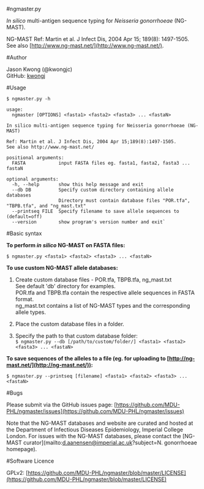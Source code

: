 #ngmaster.py

*In silico* multi-antigen sequence typing for *Neisseria gonorrhoeae* (NG-MAST).  

NG-MAST Ref: Martin et al. J Infect Dis, 2004 Apr 15; 189(8): 1497-1505.  
See also [http://www.ng-mast.net/](http://www.ng-mast.net/).


#Author

Jason Kwong (@kwongjc)  
GitHub: [kwongj](https://github.com/kwongj)


#Usage

`$ ngmaster.py -h`

	usage:
	  ngmaster [OPTIONS] <fasta1> <fasta2> <fasta3> ... <fastaN>
	
	In silico multi-antigen sequence typing for Neisseria gonorrhoeae (NG-MAST)
	
	Ref: Martin et al. J Infect Dis, 2004 Apr 15;189(8):1497-1505.
	See also http://www.ng-mast.net/
	
	positional arguments:
	  FASTA            input FASTA files eg. fasta1, fasta2, fasta3 ... fastaN
	
	optional arguments:
	  -h, --help       show this help message and exit
	  --db DB          Specify custom directory containing allele databases
	                   Directory must contain database files "POR.tfa", "TBPB.tfa", and "ng_mast.txt"
	  --printseq FILE  Specify filename to save allele sequences to (default=off)
	  --version        show program's version number and exit`


#Basic syntax

**To perform *in silico* NG-MAST on FASTA files:**

`$ ngmaster.py <fasta1> <fasta2> <fasta3> ... <fastaN>`


**To use custom NG-MAST allele databases:**

1. Create custom database files - POR.tfa, TBPB.tfa, ng_mast.txt  
   See default 'db' directory for examples.  
   POR.tfa and TBPB.tfa contain the respective allele sequences in FASTA format.  
   ng_mast.txt contains a list of NG-MAST types and the corresponding allele types.

2. Place the custom database files in a folder.

3. Specify the path to that custom database folder:  
   `$ ngmaster.py --db [/path/to/custom/folder/] <fasta1> <fasta2> <fasta3> ... <fastaN>`


**To save sequences of the alleles to a file (eg. for uploading to [http://ng-mast.net/](http://ng-mast.net/)):**

`$ ngmaster.py --printseq [filename] <fasta1> <fasta2> <fasta3> ... <fastaN>`


#Bugs

Please submit via the GitHub issues page: [https://github.com/MDU-PHL/ngmaster/issues](https://github.com/MDU-PHL/ngmaster/issues)  

Note that the NG-MAST databases and website are curated and hosted at the Department of Infectious Diseases Epidemiology, Imperial College London. For issues with the NG-MAST databases, please contact the [NG-MAST curator](mailto:d.aanensen@imperial.ac.uk?subject=N. gonorrhoeae homepage).


#Software Licence

GPLv2: [https://github.com/MDU-PHL/ngmaster/blob/master/LICENSE](https://github.com/MDU-PHL/ngmaster/blob/master/LICENSE)
